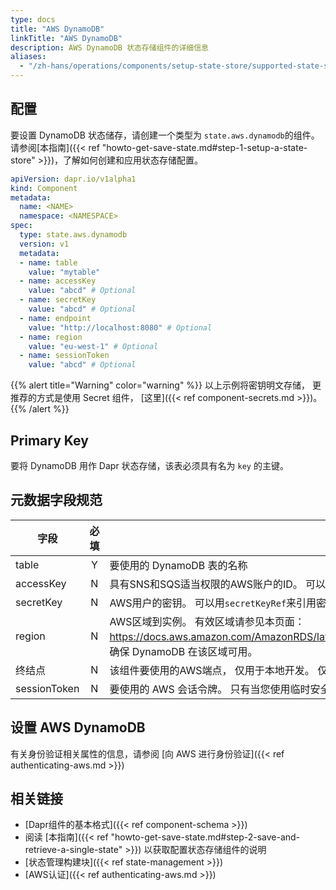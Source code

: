 ```yaml
---
type: docs
title: "AWS DynamoDB"
linkTitle: "AWS DynamoDB"
description: AWS DynamoDB 状态存储组件的详细信息
aliases:
  - "/zh-hans/operations/components/setup-state-store/supported-state-stores/setup-dynamodb/"
---
```


## 配置

要设置 DynamoDB 状态储存，请创建一个类型为 `state.aws.dynamodb`的组件。 请参阅[本指南]({{< ref "howto-get-save-state.md#step-1-setup-a-state-store" >}})，了解如何创建和应用状态存储配置。

```yaml
apiVersion: dapr.io/v1alpha1
kind: Component
metadata:
  name: <NAME>
  namespace: <NAMESPACE>
spec:
  type: state.aws.dynamodb
  version: v1
  metadata:
  - name: table
    value: "mytable"
  - name: accessKey
    value: "abcd" # Optional
  - name: secretKey
    value: "abcd" # Optional
  - name: endpoint
    value: "http://localhost:8080" # Optional
  - name: region
    value: "eu-west-1" # Optional
  - name: sessionToken
    value: "abcd" # Optional
```

{{% alert title="Warning" color="warning" %}}
以上示例将密钥明文存储， 更推荐的方式是使用 Secret 组件， [这里]({{< ref component-secrets.md >}})。
{{% /alert %}}

## Primary Key

要将 DynamoDB 用作 Dapr 状态存储，该表必须具有名为 `key` 的主键。

## 元数据字段规范

| 字段           | 必填 | 详情                                                                                                                                         | 示例                                           |
| ------------ |:--:| ------------------------------------------------------------------------------------------------------------------------------------------ | -------------------------------------------- |
| table        | Y  | 要使用的 DynamoDB 表的名称                                                                                                                         | `"mytable"`                                  |
| accessKey    | N  | 具有SNS和SQS适当权限的AWS账户的ID。 可以用`secretKeyRef`来引用密钥。                                                                                            | `"AKIAIOSFODNN7EXAMPLE"`                     |
| secretKey    | N  | AWS用户的密钥。 可以用`secretKeyRef`来引用密钥。                                                                                                          | `"wJalrXUtnFEMI/K7MDENG/bPxRfiCYEXAMPLEKEY"` |
| region       | N  | AWS区域到实例。 有效区域请参见本页面：https://docs.aws.amazon.com/AmazonRDS/latest/UserGuide/Concepts.RegionsAndAvailabilityZones.html。 确保 DynamoDB 在该区域可用。 | `"us-east-1"`                                |
| 终结点          | N  | 该组件要使用的AWS端点， 仅用于本地开发。 仅用于本地开发。 当对生产环境的AWS，`endpoint`是不需要的。                                                                                | `"http://localhost:4566"`                    |
| sessionToken | N  | 要使用的 AWS 会话令牌。  只有当您使用临时安全凭证时才需要会话令牌。                                                                                                      | `"TOKEN"`                                    |

## 设置 AWS DynamoDB
有关身份验证相关属性的信息，请参阅 [向 AWS 进行身份验证]({{< ref authenticating-aws.md >}})

## 相关链接
- [Dapr组件的基本格式]({{< ref component-schema >}})
- 阅读 [本指南]({{< ref "howto-get-save-state.md#step-2-save-and-retrieve-a-single-state" >}}) 以获取配置状态存储组件的说明
- [状态管理构建块]({{< ref state-management >}})
- [AWS认证]({{< ref authenticating-aws.md >}})
